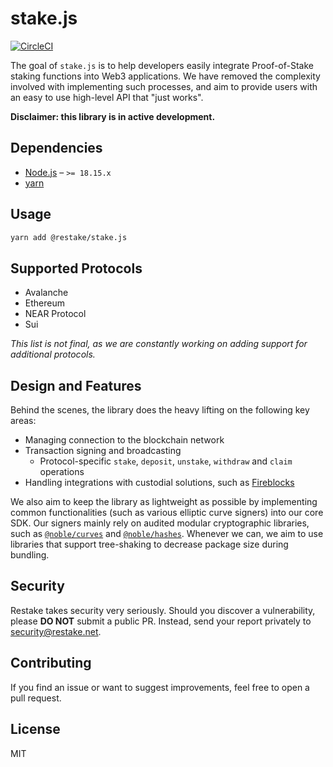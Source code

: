 # stake.js

[![CircleCI](https://dl.circleci.com/status-badge/img/gh/restake/stake.js/tree/master.svg?style=shield&circle-token=8de591d088f23c001c417fdc7228ddb6e688878d)](https://dl.circleci.com/status-badge/redirect/gh/restake/stake.js/tree/master)

The goal of `stake.js` is to help developers easily integrate Proof-of-Stake staking functions into Web3 applications. We have removed the complexity involved with implementing such processes, and aim to provide users with an easy to use high-level API that "just works".

**Disclaimer: this library is in active development.**

## Dependencies

- [Node.js](https://nodejs.org/en) – `>= 18.15.x`
- [yarn](https://yarnpkg.com)

## Usage

```sh
yarn add @restake/stake.js
```

## Supported Protocols

- Avalanche
- Ethereum
- NEAR Protocol
- Sui

_This list is not final, as we are constantly working on adding support for additional protocols._

## Design and Features

Behind the scenes, the library does the heavy lifting on the following key areas:

- Managing connection to the blockchain network
- Transaction signing and broadcasting
    - Protocol-specific `stake`, `deposit`, `unstake`, `withdraw` and `claim` operations
- Handling integrations with custodial solutions, such as [Fireblocks](https://www.fireblocks.com)

We also aim to keep the library as lightweight as possible by implementing common functionalities (such as various elliptic curve signers) into our core SDK. Our signers mainly rely on audited modular cryptographic libraries, such as [`@noble/curves`](https://github.com/paulmillr/noble-curves) and [`@noble/hashes`](https://github.com/paulmillr/noble-hashes). Whenever we can, we aim to use libraries that support tree-shaking to decrease package size during bundling.

## Security

Restake takes security very seriously. Should you discover a vulnerability, please **DO NOT** submit a public PR. Instead, send your report privately to security@restake.net.

## Contributing

If you find an issue or want to suggest improvements, feel free to open a pull request.

## License

MIT

